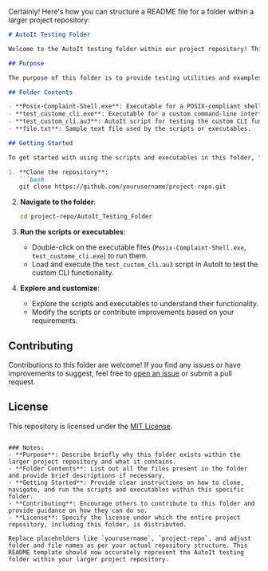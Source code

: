 Certainly! Here's how you can structure a README file for a folder within a larger project repository:

```markdown
# AutoIt Testing Folder

Welcome to the AutoIt testing folder within our project repository! This folder contains scripts and executables used for testing purposes using AutoIt.

## Purpose

The purpose of this folder is to provide testing utilities and examples for various functionalities implemented in our project using AutoIt scripts.

## Folder Contents

- **Posix-Complaint-Shell.exe**: Executable for a POSIX-compliant shell simulation.
- **test_custome_cli.exe**: Executable for a custom command-line interface (CLI) test.
- **test_custom_cli.au3**: AutoIt script for testing the custom CLI functionality.
- **file.txt**: Sample text file used by the scripts or executables.

## Getting Started

To get started with using the scripts and executables in this folder, follow these steps:

1. **Clone the repository**:
   ```bash
   git clone https://github.com/yourusername/project-repo.git
   ```
   
2. **Navigate to the folder**:
   ```bash
   cd project-repo/AutoIt_Testing_Folder
   ```

3. **Run the scripts or executables**:
   - Double-click on the executable files (`Posix-Complaint-Shell.exe`, `test_custome_cli.exe`) to run them.
   - Load and execute the `test_custom_cli.au3` script in AutoIt to test the custom CLI functionality.

4. **Explore and customize**:
   - Explore the scripts and executables to understand their functionality.
   - Modify the scripts or contribute improvements based on your requirements.

## Contributing

Contributions to this folder are welcome! If you find any issues or have improvements to suggest, feel free to [open an issue](https://github.com/yourusername/project-repo/issues) or submit a pull request.

## License

This repository is licensed under the [MIT License](LICENSE).
```

### Notes:
- **Purpose**: Describe briefly why this folder exists within the larger project repository and what it contains.
- **Folder Contents**: List out all the files present in the folder and provide brief descriptions if necessary.
- **Getting Started**: Provide clear instructions on how to clone, navigate, and run the scripts and executables within this specific folder.
- **Contributing**: Encourage others to contribute to this folder and provide guidance on how they can do so.
- **License**: Specify the license under which the entire project repository, including this folder, is distributed.

Replace placeholders like `yourusername`, `project-repo`, and adjust folder and file names as per your actual repository structure. This README template should now accurately represent the AutoIt testing folder within your larger project repository.
